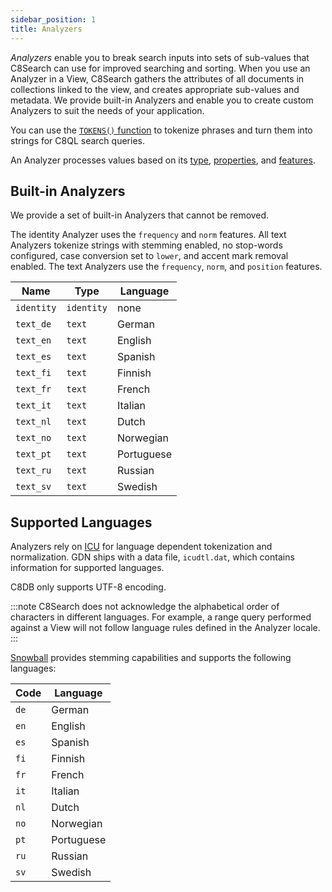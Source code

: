 ```yaml
---
sidebar_position: 1
title: Analyzers
---
```


_Analyzers_ enable you to break search inputs into sets of sub-values that C8Search can use for improved searching and sorting. When you use an Analyzer in a View, C8Search gathers the attributes of all documents in collections linked to the view, and creates appropriate sub-values and metadata. We provide built-in Analyzers and enable you to create custom Analyzers to suit the needs of your application.

You can use the [`TOKENS()` function](../../queries/c8ql/functions/search.md#tokens) to tokenize phrases and turn them into strings for C8QL search queries.

An Analyzer processes values based on its [type](types.md), [properties](properties.md), and [features](features.md).

## Built-in Analyzers

We provide a set of built-in Analyzers that cannot be removed.

The identity Analyzer uses the `frequency` and `norm` features. All text Analyzers tokenize strings with stemming enabled, no stop-words configured, case conversion set to `lower`, and accent mark removal enabled. The text Analyzers use the `frequency`, `norm`, and `position` features.

Name       | Type       | Language
-----------|------------|-----------
`identity` | `identity` | none
`text_de`  | `text`     | German
`text_en`  | `text`     | English
`text_es`  | `text`     | Spanish
`text_fi`  | `text`     | Finnish
`text_fr`  | `text`     | French
`text_it`  | `text`     | Italian
`text_nl`  | `text`     | Dutch
`text_no`  | `text`     | Norwegian
`text_pt`  | `text`     | Portuguese
`text_ru`  | `text`     | Russian
`text_sv`  | `text`     | Swedish

## Supported Languages

Analyzers rely on [ICU](http://site.icu-project.org/) for language dependent tokenization and normalization. GDN ships with a data file, `icudtl.dat`, which contains information for supported languages.

C8DB only supports UTF-8 encoding.

:::note
C8Search does not acknowledge the alphabetical order of characters in different languages. For example, a range query performed against a View will not follow language rules defined in the Analyzer locale.
:::

[Snowball](https://snowballstem.org/) provides stemming capabilities and supports the following languages:

Code  | Language
------|-----------
`de`  | German
`en`  | English
`es`  | Spanish
`fi`  | Finnish
`fr`  | French
`it`  | Italian
`nl`  | Dutch
`no`  | Norwegian
`pt`  | Portuguese
`ru`  | Russian
`sv`  | Swedish
